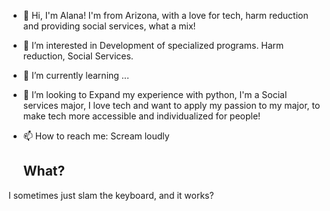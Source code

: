 - 👋 Hi, I'm Alana! I'm from Arizona, with a love for tech, harm reduction and providing social services, what a mix! 
- 👀 I’m interested in Development of specialized programs. Harm reduction, Social Services.
- 🌱 I’m currently learning ...
- 💞️ I’m looking to Expand my experience with python, I'm a Social services major, I love tech and want to apply my passion to my major, to make tech more accessible and individualized for people!
- 📫 How to reach me: Scream loudly

  ## What?
I sometimes just slam the keyboard, and it works?

<!---
AlanaaBlueLight/AlanaaBlueLight is a ✨ special ✨ repository because its `README.md` (this file) appears on your GitHub profile.
You can click the Preview link to take a look at your changes.
--->
